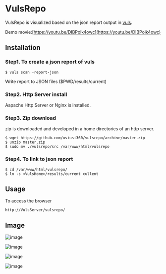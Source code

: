 # VulsRepo #

VulsRepo is visualized based on the json report output in [vuls](https://github.com/future-architect/vuls).

Demo movie:[https://youtu.be/DIBPoik4owc](https://youtu.be/DIBPoik4owc)


## Installation ##

### Step1. To create a json report of vuls ###

````
$ vuls scan -report-json
````

Write report to JSON files ($PWD/results/current)


### Step2. Http Server install ###

Aapache Http Server or Nginx is installed.

### Step3. Zip download ###

zip is downloaded and developed in a home directories of an http server.

````
$ wget https://github.com/usiusi360/vulsrepo/archive/master.zip
$ unzip master.zip
$ sudo mv ./vulsrepo/src /var/www/html/vulsrepo
````

### Step4. To link to json report ###

````
$ cd /var/www/html/vulsrepo/
$ ln -s <VulsHome>/results/current cullent
````

## Usage ##

To access the browser

````
http://VulsServer/vulsrepo/
````

## Image ##
![image](https://github.com/usiusi360/vulsrepo/img/image001.png)

![image](https://github.com/usiusi360/vulsrepo/img/image002.png)

![image](https://github.com/usiusi360/vulsrepo/img/image003.png)

![image](https://github.com/usiusi360/vulsrepo/img/image004.png)


